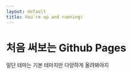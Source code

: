 ```yaml
---
layout: default
title: You're up and running!
---
```

# 처음 써보는 Github Pages

일단 테마는 기본 테마지만 다양하게 올려봐야지
